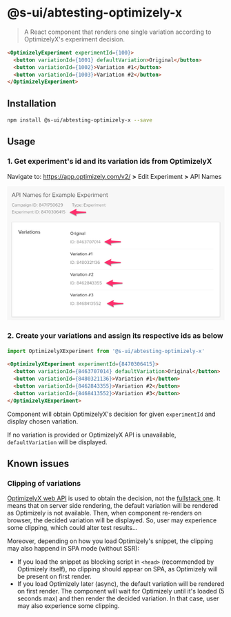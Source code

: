 # @s-ui/abtesting-optimizely-x
> A React component that renders one single variation according to OptimizelyX's experiment decision.

```html
<OptimizelyExperiment experimentId={100}>
  <button variationId={1001} defaultVariation>Original</button>
  <button variationId={1002}>Variation #1</button>
  <button variationId={1003}>Variation #2</button>
</OptimizelyExperiment>
```

## Installation

```sh
npm install @s-ui/abtesting-optimizely-x --save
```

## Usage

### 1. Get experiment's id and its variation ids from OptimizelyX

Navigate to: https://app.optimizely.com/v2/ **>** Edit Experiment **>** API Names

![](.assets/optimizely-ids.png)

### 2. Create your variations and assign its respective ids as below

```javascript
import OptimizelyXExperiment from '@s-ui/abtesting-optimizely-x'
```
```html
<OptimizelyXExperiment experimentId={8470306415}>
  <button variationId={8463707014} defaultVariation>Original</button>
  <button variationId={8480321136}>Variation #1</button>
  <button variationId={8462843355}>Variation #2</button>
  <button variationId={8468413552}>Variation #3</button>
</OptimizelyXExperiment>
```

Component will obtain OptimizelyX's decision for given `experimentId` and display chosen variation.

If no variation is provided or OptimizelyX API is unavailable, `defaultVariation` will be displayed.

## Known issues


### Clipping of variations

[OptimizelyX web API](https://developers.optimizely.com/x/solutions/javascript/introduction/index.html) is used to obtain the decision, not the [fullstack one](https://developers.optimizely.com/x/solutions/sdks/introduction/index.html?language=node). It means that on server side rendering, the default variation will be rendered as Optimizely is not available. Then, when component re-renders on browser, the decided variation will be displayed. So, user may experience some clipping, which could alter test results...

Moreover, depending on how you load Optimizely's snippet, the clipping may also happend in SPA mode (without SSR):
* If you load the snippet as blocking script in `<head>` (recommended by Optimizely itself), no clipping should appear on SPA, as Optimizely will be present on first render.
* If you load Optimizely later (async), the default variation will be rendered on first render. The component will wait for Optimizely until it's loaded (5 seconds max) and then render the decided variation. In that case, user may also experience some clipping.
